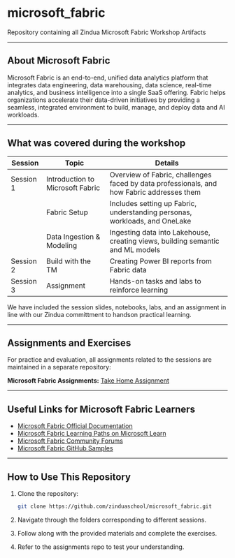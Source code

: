 # microsoft_fabric
Repository containing all Zindua Microsoft Fabric Workshop Artifacts

---

## About Microsoft Fabric

Microsoft Fabric is an end-to-end, unified data analytics platform that integrates data engineering, data warehousing, data science, real-time analytics, and business intelligence into a single SaaS offering. Fabric helps organizations accelerate their data-driven initiatives by providing a seamless, integrated environment to build, manage, and deploy data and AI workloads.

---

## What was covered during the workshop
| **Session** | **Topic** | **Details** |
|------------|-----------|-------------|
| Session 1 | Introduction to Microsoft Fabric | Overview of Fabric, challenges faced by data professionals, and how Fabric addresses them |
|  | Fabric Setup | Includes setting up Fabric, understanding personas, workloads, and OneLake |
|  | Data Ingestion & Modeling | Ingesting data into Lakehouse, creating views, building semantic and ML models |
| Session 2 | Build with the TM | Creating Power BI reports from Fabric data |
| Session 3 | Assignment | Hands-on tasks and labs to reinforce learning |


We have included the session slides, notebooks, labs, and an assignment in line with our Zindua committment to handson practical learning.

---

## Assignments and Exercises

For practice and evaluation, all assignments related to the sessions are maintained in a separate repository:

**Microsoft Fabric Assignments:**
[Take Home Assignment](https://github.com/zinduaschool/microsoft_fabric/tree/main/Assignment) 

---

## Useful Links for Microsoft Fabric Learners

* [Microsoft Fabric Official Documentation](https://learn.microsoft.com/en-us/fabric/)
* [Microsoft Fabric Learning Paths on Microsoft Learn](https://learn.microsoft.com/en-us/training/paths/introduction-to-microsoft-fabric/)
* [Microsoft Fabric Community Forums](https://techcommunity.microsoft.com/t5/microsoft-fabric/bd-p/MicrosoftFabric)
* [Microsoft Fabric GitHub Samples](https://github.com/microsoft/fabric-samples)
---

## How to Use This Repository

1. Clone the repository:

   ```bash
   git clone https://github.com/zinduaschool/microsoft_fabric.git
   ```
2. Navigate through the folders corresponding to different sessions.
3. Follow along with the provided materials and complete the exercises.
4. Refer to the assignments repo to test your understanding.

